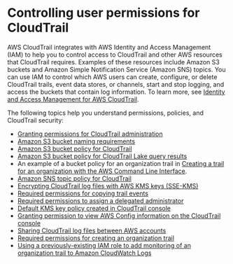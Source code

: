 # Controlling user permissions for CloudTrail<a name="control-user-permissions-for-cloudtrail"></a>

AWS CloudTrail integrates with AWS Identity and Access Management \(IAM\) to help you to control access to CloudTrail and other AWS resources that CloudTrail requires\. Examples of these resources include Amazon S3 buckets and Amazon Simple Notification Service \(Amazon SNS\) topics\. You can use IAM to control which AWS users can create, configure, or delete CloudTrail trails, event data stores, or channels, start and stop logging, and access the buckets that contain log information\. To learn more, see [Identity and Access Management for AWS CloudTrail](security-iam.md)\.

The following topics help you understand permissions, policies, and CloudTrail security:
+ [Granting permissions for CloudTrail administration](security_iam_id-based-policy-examples.md#grant-permissions-for-cloudtrail-administration)
+ [Amazon S3 bucket naming requirements](cloudtrail-s3-bucket-naming-requirements.md)
+ [Amazon S3 bucket policy for CloudTrail](create-s3-bucket-policy-for-cloudtrail.md)
+ [Amazon S3 bucket policy for CloudTrail Lake query results](s3-bucket-policy-lake-query-results.md)
+  An example of a bucket policy for an organization trail in [Creating a trail for an organization with the AWS Command Line Interface](cloudtrail-create-and-update-an-organizational-trail-by-using-the-aws-cli.md)\.
+ [Amazon SNS topic policy for CloudTrail](cloudtrail-permissions-for-sns-notifications.md)
+ [Encrypting CloudTrail log files with AWS KMS keys \(SSE\-KMS\)](encrypting-cloudtrail-log-files-with-aws-kms.md)
+ [Required permissions for copying trail events](cloudtrail-copy-trail-to-lake.md#cloudtrail-copy-trail-events-permissions)
+ [Required permissions to assign a delegated administrator](cloudtrail-delegated-administrator-permissions.md)
+  [Default KMS key policy created in CloudTrail console](default-kms-key-policy.md)
+ [Granting permission to view AWS Config information on the CloudTrail console](security_iam_id-based-policy-examples.md#grant-aws-config-permissions-for-cloudtrail-users)
+ [Sharing CloudTrail log files between AWS accounts](cloudtrail-sharing-logs.md)
+ [Required permissions for creating an organization trail](creating-an-organizational-trail-prepare.md#org_trail_permissions)
+ [Using a previously\-existing IAM role to add monitoring of an organization trail to Amazon CloudWatch Logs](creating-an-organizational-trail-prepare.md#cwl-org-pb)